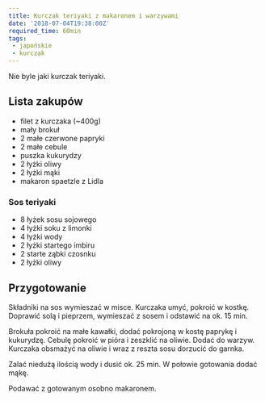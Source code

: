 ```yaml
---
title: Kurczak teriyaki z makaronem i warzywami
date: '2018-07-04T19:38:00Z'
required_time: 60min
tags:
 - japońskie
 - kurczak
---
```


Nie byle jaki kurczak teriyaki.

<!---- splitter ---->

## Lista zakupów

 - filet z kurczaka (~400g)
 - mały brokuł
 - 2 małe czerwone papryki
 - 2 małe cebule
 - puszka kukurydzy
 - 2 łyżki oliwy
 - 2 łyżki mąki
 - makaron spaetzle z Lidla

### Sos teriyaki
 - 8 łyżek sosu sojowego
 - 4 łyżki soku z limonki
 - 4 łyżki wody
 - 2 łyżki startego imbiru
 - 2 starte ząbki czosnku
 - 2 łyżki oliwy

<!---- splitter ---->

## Przygotowanie

Składniki na sos wymieszać w misce.
Kurczaka umyć, pokroić w kostkę. Doprawić solą i pieprzem, wymieszać z sosem i odstawić na ok. 15 min.

Brokuła pokroić na małe kawałki, dodać pokrojoną w kostę paprykę i kukurydzę.
Cebulę pokroić w pióra i zeszklić na oliwie. Dodać do warzyw.
Kurczaka obsmażyć na oliwie i wraz z reszta sosu dorzucić do garnka.

Zalać niedużą ilością wody i dusić ok. 25 min.
W połowie gotowania dodać mąkę.

Podawać z gotowanym osobno makaronem.

